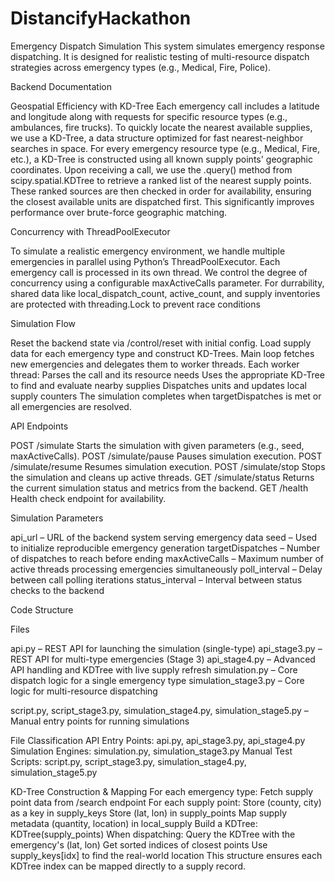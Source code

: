 # DistancifyHackathon


Emergency Dispatch Simulation
This system simulates emergency response dispatching.
It is designed for realistic testing of multi-resource dispatch strategies across emergency types (e.g., Medical, Fire, Police).


Backend Documentation

Geospatial Efficiency with KD-Tree
Each emergency call includes a latitude and longitude along with requests for specific resource types (e.g., ambulances, fire trucks).
To quickly locate the nearest available supplies, we use a KD-Tree, a data structure optimized for fast nearest-neighbor searches in space.
For every emergency resource type (e.g., Medical, Fire, etc.), a KD-Tree is constructed using all known supply points' geographic coordinates.
Upon receiving a call, we use the .query() method from scipy.spatial.KDTree to retrieve a ranked list of the nearest supply points.
These ranked sources are then checked in order for availability, ensuring the closest available units are dispatched first.
This significantly improves performance over brute-force geographic matching.


Concurrency with ThreadPoolExecutor

To simulate a realistic emergency environment, we handle multiple emergencies in parallel using Python’s ThreadPoolExecutor.
Each emergency call is processed in its own thread.
We control the degree of concurrency using a configurable maxActiveCalls parameter.
For durrability, shared data like local_dispatch_count, active_count, and supply inventories are protected with threading.Lock to prevent race conditions


Simulation Flow

Reset the backend state via /control/reset with initial config.
Load supply data for each emergency type and construct KD-Trees.
Main loop fetches new emergencies and delegates them to worker threads.
Each worker thread:
Parses the call and its resource needs
Uses the appropriate KD-Tree to find and evaluate nearby supplies
Dispatches units and updates local supply counters
The simulation completes when targetDispatches is met or all emergencies are resolved.

API Endpoints

POST /simulate
Starts the simulation with given parameters (e.g., seed, maxActiveCalls).
POST /simulate/pause
Pauses simulation execution.
POST /simulate/resume
Resumes simulation execution.
POST /simulate/stop
Stops the simulation and cleans up active threads.
GET /simulate/status
Returns the current simulation status and metrics from the backend.
GET /health
Health check endpoint for availability.


Simulation Parameters

api_url – URL of the backend system serving emergency data
seed – Used to initialize reproducible emergency generation
targetDispatches – Number of dispatches to reach before ending
maxActiveCalls – Maximum number of active threads processing emergencies simultaneously
poll_interval – Delay between call polling iterations
status_interval – Interval between status checks to the backend


Code Structure

Files

api.py – REST API for launching the simulation (single-type)
api_stage3.py – REST API for multi-type emergencies (Stage 3)
api_stage4.py – Advanced API handling and KDTree with live supply refresh
simulation.py – Core dispatch logic for a single emergency type
simulation_stage3.py – Core logic for multi-resource dispatching

script.py, script_stage3.py, simulation_stage4.py, simulation_stage5.py – Manual entry points for running simulations

File Classification
API Entry Points: api.py, api_stage3.py, api_stage4.py
Simulation Engines: simulation.py, simulation_stage3.py 
Manual Test Scripts: script.py, script_stage3.py, simulation_stage4.py, simulation_stage5.py

KD-Tree Construction & Mapping
For each emergency type:
Fetch supply point data from /search endpoint
For each supply point:
Store (county, city) as a key in supply_keys
Store (lat, lon) in supply_points
Map supply metadata (quantity, location) in local_supply
Build a KDTree:
KDTree(supply_points)
When dispatching:
Query the KDTree with the emergency's (lat, lon)
Get sorted indices of closest points
Use supply_keys[idx] to find the real-world location
This structure ensures each KDTree index can be mapped directly to a supply record.
